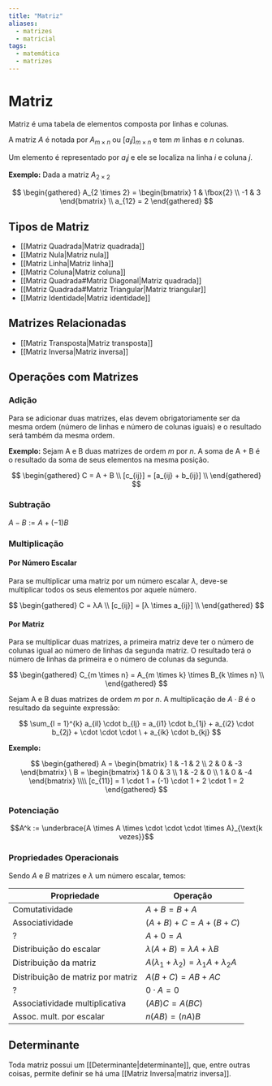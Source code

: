```yaml
---
title: "Matriz"
aliases:
  - matrizes
  - matricial
tags:
  - matemática
  - matrizes
---
```


# Matriz

Matriz é uma tabela de elementos composta por linhas e colunas.

A matriz $A$ é notada por $A_{m \times n}$ ou $[a_ij]_{m \times n}$ e tem $m$ linhas e $n$ colunas.

Um elemento é representado por $a_ij$ e ele se localiza na linha $i$ e coluna $j$.

**Exemplo:** Dada a matriz $A_{2  \times 2}$

$$
\begin{gathered}
A_{2 \times 2} =
\begin{bmatrix}
	1 & \fbox{2} \\
	-1 & 3
\end{bmatrix} \\
a_{12} = 2
\end{gathered}
$$

## Tipos de Matriz

- [[Matriz Quadrada|Matriz quadrada]]
- [[Matriz Nula|Matriz nula]]
- [[Matriz Linha|Matriz linha]]
- [[Matriz Coluna|Matriz coluna]]
- [[Matriz Quadrada#Matriz Diagonal|Matriz quadrada]]
- [[Matriz Quadrada#Matriz Triangular|Matriz triangular]]
- [[Matriz Identidade|Matriz identidade]]

## Matrizes Relacionadas

- [[Matriz Transposta|Matriz transposta]]
- [[Matriz Inversa|Matriz inversa]]

## Operações com Matrizes

### Adição

Para se adicionar duas matrizes, elas devem obrigatoriamente ser da mesma ordem (número de linhas e número de colunas iguais) e o resultado será também da mesma ordem.

**Exemplo:**
Sejam A e B duas matrizes de ordem $m$ por $n$. A soma de A + B é o resultado da soma de seus elementos na mesma posição.

$$
\begin{gathered}
C = A + B \\
[c_{ij}] = [a_{ij} + b_{ij}] \\
\end{gathered}
$$

### Subtração

$A - B := A + (-1)B$

### Multiplicação

#### Por Número Escalar

Para se multiplicar uma matriz por um número escalar $λ$, deve-se multiplicar todos os seus elementos por aquele número.

$$
\begin{gathered}
C = λA \\
[c_{ij}] = [λ \times a_{ij}] \\
\end{gathered}
$$

#### Por Matriz

Para se multiplicar duas matrizes, a primeira matriz deve ter o número de colunas igual ao número de linhas da segunda matriz. O resultado terá o número de linhas da primeira e o número de colunas da segunda.

$$
\begin{gathered}
C_{m \times n} = A_{m \times k} \times B_{k \times n} \\
\end{gathered}
$$

Sejam A e B duas matrizes de ordem $m$ por $n$. A multiplicação de $A \cdot B$ é o resultado da seguinte expressão:

$$
\sum_{l = 1}^{k} a_{il} \cdot b_{lj} = a_{i1} \cdot b_{1j} + a_{i2} \cdot b_{2j} + \cdot \cdot \cdot \ + a_{ik} \cdot b_{kj}
$$

**Exemplo:**

$$
\begin{gathered}
A =
\begin{bmatrix}
	1 & -1 & 2 \\
	2 & 0 & -3
\end{bmatrix}
\
B =
\begin{bmatrix}
	1 & 0 & 3 \\
	1 & -2 & 0 \\
	1 & 0 & -4
\end{bmatrix} \\\\
[c_{11}] = 1 \cdot 1 + (-1) \cdot 1 + 2 \cdot 1 = 2
\end{gathered}
$$

### Potenciação

$$A^k := \underbrace{A \times A \times \cdot \cdot \cdot \times A}_{\text{k vezes}}$$

### Propriedades Operacionais

Sendo $A$ e $B$ matrizes e $λ$ um número escalar, temos:

| Propriedade                       | Operação                     |
| --------------------------------- | ---------------------------- |
| Comutatividade                    | $A + B = B + A$              |
| Associatividade                   | $(A + B) + C = A + (B + C)$  |
| ?                                 | $A + 0 = A$                  |
| Distribuição do escalar           | $λ(A + B) = λA + λB$         |
| Distribuição da matriz            | $A(λ_1 + λ_2) = λ_1A + λ_2A$ |
| Distribuição de matriz por matriz | $A(B + C) = AB + AC$         |
| ?                                 | $0 \cdot A = 0$              |
| Associatividade multiplicativa    | $(AB)C = A(BC)$              |
| Assoc. mult. por escalar          | $n(AB) = (nA)B$              |

## Determinante

Toda matriz possui um [[Determinante|determinante]], que, entre outras coisas, permite definir se há uma [[Matriz Inversa|matriz inversa]].
